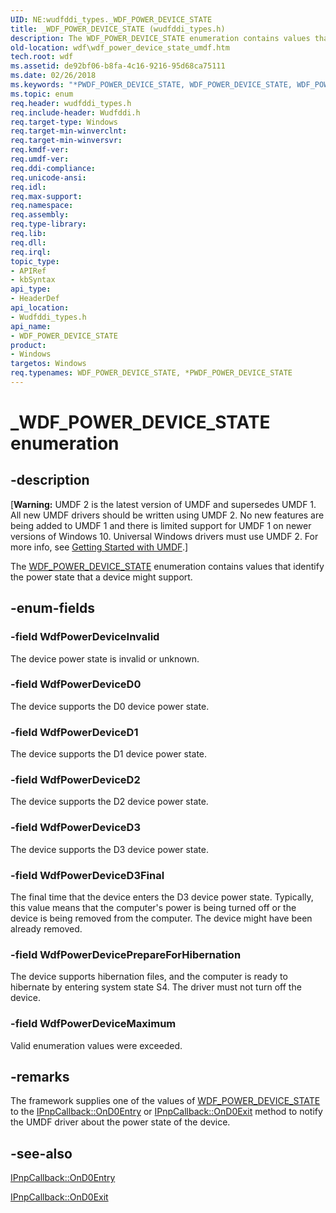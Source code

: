 ```yaml
---
UID: NE:wudfddi_types._WDF_POWER_DEVICE_STATE
title: _WDF_POWER_DEVICE_STATE (wudfddi_types.h)
description: The WDF_POWER_DEVICE_STATE enumeration contains values that identify the power state that a device might support.
old-location: wdf\wdf_power_device_state_umdf.htm
tech.root: wdf
ms.assetid: de92bf06-b8fa-4c16-9216-95d68ca75111
ms.date: 02/26/2018
ms.keywords: "*PWDF_POWER_DEVICE_STATE, WDF_POWER_DEVICE_STATE, WDF_POWER_DEVICE_STATE enumeration, WdfPowerDeviceD0, WdfPowerDeviceD1, WdfPowerDeviceD2, WdfPowerDeviceD3, WdfPowerDeviceD3Final, WdfPowerDeviceInvalid, WdfPowerDeviceMaximum, WdfPowerDevicePrepareForHibernation, _WDF_POWER_DEVICE_STATE, umdf.wdf_power_device_state, umdfstructs_2037a598-edcf-4359-b17d-3d5f42eda92a.xml, wdf.wdf_power_device_state_umdf, wudfddi_types/WDF_POWER_DEVICE_STATE, wudfddi_types/WdfPowerDeviceD0, wudfddi_types/WdfPowerDeviceD1, wudfddi_types/WdfPowerDeviceD2, wudfddi_types/WdfPowerDeviceD3, wudfddi_types/WdfPowerDeviceD3Final, wudfddi_types/WdfPowerDeviceInvalid, wudfddi_types/WdfPowerDeviceMaximum, wudfddi_types/WdfPowerDevicePrepareForHibernation"
ms.topic: enum
req.header: wudfddi_types.h
req.include-header: Wudfddi.h
req.target-type: Windows
req.target-min-winverclnt: 
req.target-min-winversvr: 
req.kmdf-ver: 
req.umdf-ver: 
req.ddi-compliance: 
req.unicode-ansi: 
req.idl: 
req.max-support: 
req.namespace: 
req.assembly: 
req.type-library: 
req.lib: 
req.dll: 
req.irql: 
topic_type:
- APIRef
- kbSyntax
api_type:
- HeaderDef
api_location:
- Wudfddi_types.h
api_name:
- WDF_POWER_DEVICE_STATE
product:
- Windows
targetos: Windows
req.typenames: WDF_POWER_DEVICE_STATE, *PWDF_POWER_DEVICE_STATE
---
```


# _WDF_POWER_DEVICE_STATE enumeration


## -description


<p class="CCE_Message">[<b>Warning:</b> UMDF 2 is the latest version of UMDF and supersedes UMDF 1.  All new UMDF drivers should be written using UMDF 2.  No new features are being added to UMDF 1 and there is limited support for UMDF 1 on newer versions of Windows 10.  Universal Windows drivers must use UMDF 2.  For more info, see <a href="https://docs.microsoft.com/windows-hardware/drivers/wdf/getting-started-with-umdf-version-2">Getting Started with UMDF</a>.]


The <a href="https://msdn.microsoft.com/library/windows/hardware/ff552421">WDF_POWER_DEVICE_STATE</a> enumeration contains values that identify the power state that a device might support.


## -enum-fields




### -field WdfPowerDeviceInvalid

The device power state is invalid or unknown.


### -field WdfPowerDeviceD0

The device supports the D0 device power state.


### -field WdfPowerDeviceD1

The device supports the D1 device power state.


### -field WdfPowerDeviceD2

The device supports the D2 device power state.


### -field WdfPowerDeviceD3

The device supports the D3 device power state.


### -field WdfPowerDeviceD3Final

The final time that the device enters the D3 device power state. Typically, this value means that the computer's power is being turned off or the device is being removed from the computer. The device might have been already removed.


### -field WdfPowerDevicePrepareForHibernation

The device supports hibernation files, and the computer is ready to hibernate by entering system state S4. The driver must not turn off the device.


### -field WdfPowerDeviceMaximum

Valid enumeration values were exceeded.


## -remarks



The framework supplies one of the values of <a href="https://msdn.microsoft.com/library/windows/hardware/ff552421">WDF_POWER_DEVICE_STATE</a> to the <a href="https://msdn.microsoft.com/library/windows/hardware/ff556799">IPnpCallback::OnD0Entry</a> or <a href="https://msdn.microsoft.com/library/windows/hardware/ff556803">IPnpCallback::OnD0Exit</a> method to notify the UMDF driver about the power state of the device.




## -see-also




<a href="https://msdn.microsoft.com/library/windows/hardware/ff556799">IPnpCallback::OnD0Entry</a>



<a href="https://msdn.microsoft.com/library/windows/hardware/ff556803">IPnpCallback::OnD0Exit</a>
 

 

